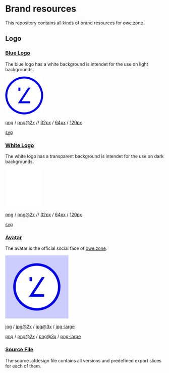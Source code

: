 # Brand resources
This repository contains all kinds of brand resources for [owe.zone](https://owe.zone).

## Logo

### [Blue Logo](logo/blue-logo/blue-logo.png)
The blue logo has a white background is intendet for the use on light backgrounds.

![Blue Logo](logo/blue-logo/blue-logo-120.png)

[png](logo/blue-logo/blue-logo.png) / [png@2x](logo/blue-logo/blue-logo@2x.png) 
// [32px](logo/blue-logo/blue-logo-64.png) / [64px](logo/blue-logo/blue-logo-64.png) / [120px](logo/blue-logo/blue-logo-120.png) 

[svg](logo/blue-logo/blue-logo.svg) 


### [White Logo](logo/white-logo/white-logo.png)
The white logo has a transparent background is intendet for the use on dark backgrounds.

![White Logo](logo/white-logo/white-logo-120.png)

[png](logo/white-logo/white-logo.png) / [png@2x](logo/white-logo/white-logo@2x.png) 
// [32px](logo/white-logo/white-logo-64.png) / [64px](logo/white-logo/white-logo-64.png) / [120px](logo/white-logo/white-logo-120.png) 

[svg](logo/white-logo/white-logo.svg) 


### [Avatar](logo/avatar/avatar.png)
The avatar is the official social face of [owe.zone](https://owe.zone).

![Avatar](logo/avatar/avatar.png)

[jpg](logo/avatar/avatar.jpg) / [jpg@2x](logo/avatar/avatar@2x.jpg) / [jpg@3x](logo/avatar/avatar@3x.jpg) / [jpg-large](logo/avatar/avatar.jpg)

[png](logo/avatar/avatar.png) / [png@2x](logo/avatar/avatar@2x.png) / [png@3x](logo/avatar/avatar@3x.png) / [png-large](logo/avatar/avatar.png)

### [Source File](logo/logo.afdesign)
The source .afdesign file contains all versions and predefined export slices for each of them.

